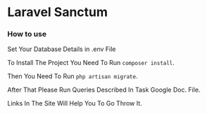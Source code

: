 # Laravel Sanctum

### How to use

Set Your Database Details in .env File

To Install The Project You Need To Run `composer install`.

Then You Need To Run `php artisan migrate`.

After That Please Run Queries Described In Task Google Doc. File.

Links In The Site Will Help You To Go Throw It.

